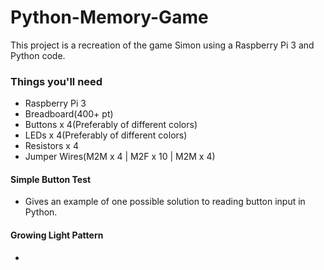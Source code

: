 # Python-Memory-Game

This project is a recreation of the game Simon using a Raspberry Pi 3 and Python code. 

### Things you'll need
- Raspberry Pi 3
- Breadboard(400+ pt)
- Buttons x 4(Preferably of different colors)
- LEDs x 4(Preferably of different colors)
- Resistors x 4
- Jumper Wires(M2M x 4 | M2F x 10 | M2M x 4)

#### Simple Button Test
- Gives an example of one possible solution to reading button input in Python.

#### Growing Light Pattern
- 
